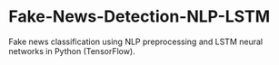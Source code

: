 # Fake-News-Detection-NLP-LSTM
Fake news classification using NLP preprocessing and LSTM neural networks in Python (TensorFlow).
